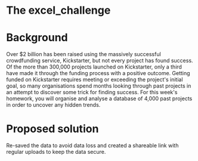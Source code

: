 # The excel_challenge

# Background 
Over $2 billion has been raised using the massively successful crowdfunding service, Kickstarter, but not every project has found success. Of the more than 300,000 projects launched on Kickstarter, only a third have made it through the funding process with a positive outcome.
Getting funded on Kickstarter requires meeting or exceeding the project's initial goal, so many organisations spend months looking through past projects in an attempt to discover some trick for finding success. For this week's homework, you will organise and analyse a database of 4,000 past projects in order to uncover any hidden trends.

# Proposed solution
Re-saved the data to avoid data loss and created a shareable link with regular uploads to keep the data secure.




